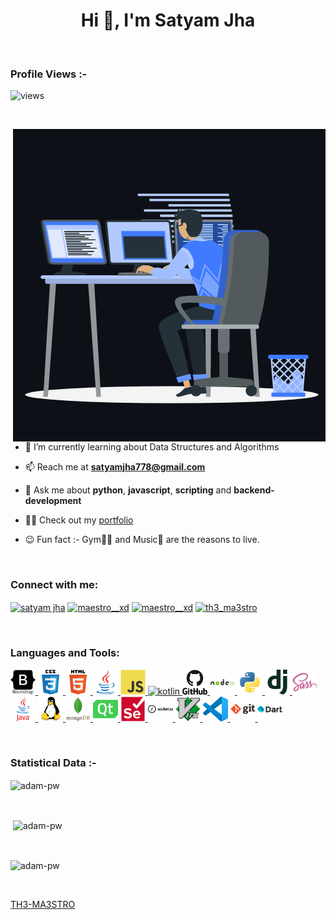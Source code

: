 <h1 align="center">Hi 👋, I'm Satyam Jha</h1>

<br>

<p align="right"> <h3>Profile Views :-</h3> <img src="https://komarev.com/ghpvc/?username=th3-ma3stro&label=Profile%20views&color=0e75b6&style=flat"
    alt="views" /> 
  </p>

<br>

<p><img align="right" src="https://github.com/TH3-MA3STRO/th3-ma3stro/blob/main/animation.gif" alt="th3-ma3stro" /></p>

- 🌱 I’m currently learning about Data Structures and Algorithms

- 📫 Reach me at **satyamjha778@gmail.com**

- 💬 Ask me about **python**, **javascript**, **scripting** and **backend-development**

- 👨‍💻 Check out my [portfolio](https://th3-ma3stro.github.io) 

- 😉 Fun fact :- Gym🏋️‍♂️ and Music🎵 are the reasons to live.

<br>

<h3 align="left">Connect with me:</h3>
<p align="left">

  <a href="https://www.linkedin.com/in/th3-ma3stro/" target="blank"><img align="center"
      src="https://raw.githubusercontent.com/rahuldkjain/github-profile-readme-generator/master/src/images/icons/Social/linked-in-alt.svg"
      alt="satyam jha" height="30" width="40" /></a>
  <a href="https://instagram.com/maestro__xd" target="blank"><img align="center"
      src="https://raw.githubusercontent.com/rahuldkjain/github-profile-readme-generator/master/src/images/icons/Social/instagram.svg"
      alt="maestro__xd" height="30" width="40" /></a>
  <a href="https://www.hackerrank.com/maestro__xp" target="blank"><img align="center"
      src="https://raw.githubusercontent.com/rahuldkjain/github-profile-readme-generator/master/src/images/icons/Social/hackerrank.svg"
      alt="maestro__xd" height="30" width="40" /></a>
 <a href="https://twitter.com/th3_ma3stro" target="blank"><img align="center"
      src="https://raw.githubusercontent.com/rahuldkjain/github-profile-readme-generator/master/src/images/icons/Social/twitter.svg"
      alt="th3_ma3stro" height="30" width="40" /></a>
</p>

<br>

<h3 align="left">Languages and Tools:</h3>
<p align="left"> <a href="https://getbootstrap.com" target="_blank" rel="noreferrer">
    <img src="https://raw.githubusercontent.com/devicons/devicon/master/icons/bootstrap/bootstrap-plain-wordmark.svg"
      alt="bootstrap" width="40" height="40" /> </a> <a href="https://www.w3schools.com/css/" target="_blank"
    rel="noreferrer"> <img
      src="https://raw.githubusercontent.com/devicons/devicon/master/icons/css3/css3-original-wordmark.svg" alt="css3"
      width="40" height="40" /> </a> <a href="https://www.w3.org/html/" target="_blank" rel="noreferrer"> <img
      src="https://raw.githubusercontent.com/devicons/devicon/master/icons/html5/html5-original-wordmark.svg"
      alt="html5" width="40" height="40" /> </a>  <a href="https://www.java.com" target="_blank" rel="noreferrer"> <img
      src="https://raw.githubusercontent.com/devicons/devicon/master/icons/java/java-original.svg" alt="java" width="40"
      height="40" /> </a> <a href="https://developer.mozilla.org/en-US/docs/Web/JavaScript" target="_blank"
    rel="noreferrer"> <img
      src="https://raw.githubusercontent.com/devicons/devicon/master/icons/javascript/javascript-original.svg"
      alt="javascript" width="40" height="40" /> </a> <a href="https://kotlinlang.org" target="_blank" rel="noreferrer">
    <img src="https://www.vectorlogo.zone/logos/kotlinlang/kotlinlang-icon.svg" alt="kotlin" width="40" height="40" />
  </a> <a href="" target="_blank" rel="noreferrer"> <img
      src="https://raw.githubusercontent.com/devicons/devicon/master/icons/github/github-original-wordmark.svg"
      alt="github" width="40" height="40" /> </a> </a> <a href="https://nodejs.org" target="_blank" rel="noreferrer"> <img
      src="https://raw.githubusercontent.com/devicons/devicon/master/icons/nodejs/nodejs-original-wordmark.svg"
      alt="nodejs" width="40" height="40" /> </a> <a href="https://www.python.org" target="_blank" rel="noreferrer"> <img
      src="https://raw.githubusercontent.com/devicons/devicon/master/icons/python/python-original.svg" alt="python"
      width="40" height="40" /> </a> <a href="" target="_blank" rel="noreferrer"> <img
      src="https://raw.githubusercontent.com/devicons/devicon/master/icons/django/django-plain.svg"
      alt="react" width="40" height="40" /> </a> <a href="https://sass-lang.com" target="_blank" rel="noreferrer"> <img
      src="https://raw.githubusercontent.com/devicons/devicon/master/icons/sass/sass-original.svg" alt="sass" width="40"
      height="40" /> </a>
      <a href="" target="_blank" rel="noreferrer"> <img
      src="https://raw.githubusercontent.com/devicons/devicon/master/icons/java/java-original-wordmark.svg" alt="java" width="40"
      height="40" /> </a>
      <a href="" target="_blank" rel="noreferrer"> <img
      src="https://raw.githubusercontent.com/devicons/devicon/master/icons/linux/linux-original.svg" alt="linux" width="40"
      height="40" /> </a>
      <a href="" target="_blank" rel="noreferrer"> <img
      src="https://raw.githubusercontent.com/devicons/devicon/master/icons/mongodb/mongodb-original-wordmark.svg" alt="mongodb" width="40"
      height="40" /> </a>
      <a href="" target="_blank" rel="noreferrer"> <img
      src="https://raw.githubusercontent.com/devicons/devicon/master/icons/qt/qt-original.svg" alt="qt" width="40"
      height="40" /> </a>
      <a href="" target="_blank" rel="noreferrer"> <img
      src="https://raw.githubusercontent.com/devicons/devicon/master/icons/selenium/selenium-original.svg" alt="selenium" width="40"
      height="40" /> </a>
      <a href="" target="_blank" rel="noreferrer"> <img
      src="https://raw.githubusercontent.com/devicons/devicon/master/icons/socketio/socketio-original-wordmark.svg" alt="socketio" width="40"
      height="40" /> </a>
      <a href="" target="_blank" rel="noreferrer"> <img
      src="https://raw.githubusercontent.com/devicons/devicon/master/icons/vim/vim-original.svg" alt="vim" width="40"
      height="40" /> </a>
      <a href="" target="_blank" rel="noreferrer"> <img
      src="https://raw.githubusercontent.com/devicons/devicon/master/icons/vscode/vscode-original.svg" alt="vscode" width="40"
      height="40" /> </a>
      <a href="" target="_blank" rel="noreferrer"> <img
      src="https://raw.githubusercontent.com/devicons/devicon/master/icons/git/git-original-wordmark.svg" alt="git" width="40"
      height="40" /> </a>
      <a href="" target="_blank" rel="noreferrer"> <img
      src="https://raw.githubusercontent.com/devicons/devicon/master/icons/dart/dart-original-wordmark.svg" alt="dart" width="40"
      height="40" /> </a> </p>

<br>

<h3>Statistical Data :-</h3>
<p><img align="center"
    src="https://github-readme-stats.vercel.app/api/top-langs?username=th3-ma3stro&show_icons=true&locale=en&bg_color=0d1117&text_color=ffffff&layout=compact"
    alt="adam-pw" 
    bg_color=#808080/></p>

<br>

<p>&nbsp;<img align="center" src="https://github-readme-stats.vercel.app/api?username=th3-ma3stro&show_icons=true&locale=en&bg_color=0d1117&text_color=ffffff&repo=convoychat"
    alt="adam-pw" /></p>

<br>

<p><img align="center" src="https://github-readme-streak-stats.herokuapp.com/?user=th3-ma3stro&theme=dark&background=0d1117&date_format=M%20j%5B%2C%20Y%5D" alt="adam-pw" /></p>
      
<p align="left"> <a href="https://twitter.com/" target="blank"><img
      src="https://img.shields.io/twitter/follow/?logo=twitter&style=for-the-badge" alt="" /></a> </p>

[TH3-MA3STRO](https://github.com/th3-ma3stro)
